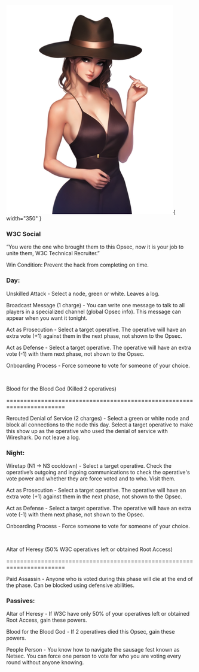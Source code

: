 ![w3ctechnicalrecruiter.png](Images/w3ctechnicalrecruiter.png){ width="350" }

### **W3C Social**

“You were the one who brought them to this Opsec, now it is your job to unite them, W3C Technical Recruiter.”

Win Condition: Prevent the hack from completing on time.

### **Day:**

Unskilled Attack - Select a node, green or white. Leaves a log.

Broadcast Message (1 charge) - You can write one message to talk to all players in a specialized channel (global Opsec info). This message can appear when you want it tonight.

Act as Prosecution - Select a target operative. The operative will have an extra vote (+1) against them in the next phase, not shown to the Opsec.

Act as Defense - Select a target operative. The operative will have an extra vote (-1) with them next phase, not shown to the Opsec.

Onboarding Process - Force someone to vote for someone of your choice.

<br>

Blood for the Blood God (Killed 2 operatives)

=======================================================================

Rerouted Denial of Service (2 charges) - Select a green or white node and block all connections to the node this day. Select a target operative to make this show up as the operative who used the denial of service with Wireshark. Do not leave a log.

### **Night:**

Wiretap (N1 -> N3 cooldown) - Select a target operative. Check the operative’s outgoing and ingoing communications to check the operative's vote power and whether they are force voted and to who. Visit them.

Act as Prosecution - Select a target operative. The operative will have an extra vote (+1) against them in the next phase, not shown to the Opsec.

Act as Defense - Select a target operative. The operative will have an extra vote (-1) with them next phase, not shown to the Opsec.

Onboarding Process - Force someone to vote for someone of your choice.

<br>

Altar of Heresy (50% W3C operatives left or obtained Root Access)

=======================================================================

Paid Assassin - Anyone who is voted during this phase will die at the end of the phase. Can be blocked using defensive abilities.

### **Passives:**

Altar of Heresy - If W3C have only 50% of your operatives left or obtained Root Access, gain these powers.

Blood for the Blood God - If 2 operatives died this Opsec, gain these powers.

People Person - You know how to navigate the sausage fest known as Netsec. You can force one person to vote for who you are voting every round without anyone knowing.